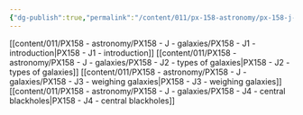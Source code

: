 ```yaml
---
{"dg-publish":true,"permalink":"/content/011/px-158-astronomy/px-158-j-galaxies/j-galaxies/","noteIcon":"1","created":"2024-11-25T10:50:32.000+00:00","updated":"2024-11-26T20:14:36.942+00:00"}
---
```


[[content/011/PX158 - astronomy/PX158 - J - galaxies/PX158 - J1 - introduction\|PX158 - J1 - introduction]]
[[content/011/PX158 - astronomy/PX158 - J - galaxies/PX158 - J2 - types of galaxies\|PX158 - J2 - types of galaxies]]
[[content/011/PX158 - astronomy/PX158 - J - galaxies/PX158 - J3 - weighing galaxies\|PX158 - J3 - weighing galaxies]]
[[content/011/PX158 - astronomy/PX158 - J - galaxies/PX158 - J4 - central blackholes\|PX158 - J4 - central blackholes]]

